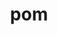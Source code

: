 ---
category: 3-letters
denotation: null
name: pom
reference_link: https://www.etymonline.com/word/pom
root_language: null
root_name: null
title: pom
type: free
word_sums:
- respelling: pom
  sum: 'Pom + '
---